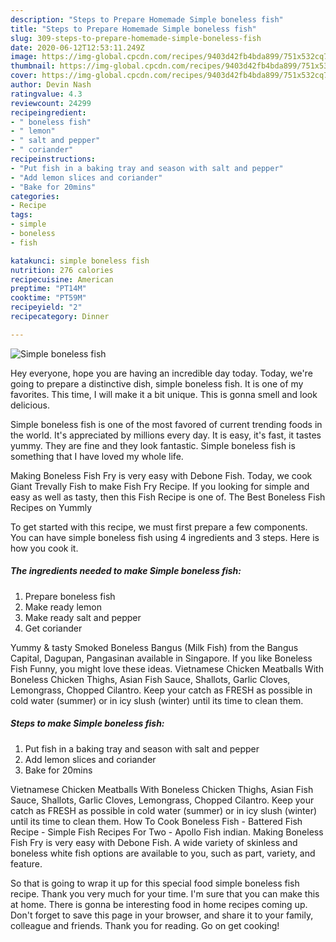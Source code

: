 ```yaml
---
description: "Steps to Prepare Homemade Simple boneless fish"
title: "Steps to Prepare Homemade Simple boneless fish"
slug: 309-steps-to-prepare-homemade-simple-boneless-fish
date: 2020-06-12T12:53:11.249Z
image: https://img-global.cpcdn.com/recipes/9403d42fb4bda899/751x532cq70/simple-boneless-fish-recipe-main-photo.jpg
thumbnail: https://img-global.cpcdn.com/recipes/9403d42fb4bda899/751x532cq70/simple-boneless-fish-recipe-main-photo.jpg
cover: https://img-global.cpcdn.com/recipes/9403d42fb4bda899/751x532cq70/simple-boneless-fish-recipe-main-photo.jpg
author: Devin Nash
ratingvalue: 4.3
reviewcount: 24299
recipeingredient:
- " boneless fish"
- " lemon"
- " salt and pepper"
- " coriander"
recipeinstructions:
- "Put fish in a baking tray and season with salt and pepper"
- "Add lemon slices and coriander"
- "Bake for 20mins"
categories:
- Recipe
tags:
- simple
- boneless
- fish

katakunci: simple boneless fish 
nutrition: 276 calories
recipecuisine: American
preptime: "PT14M"
cooktime: "PT59M"
recipeyield: "2"
recipecategory: Dinner

---
```



![Simple boneless fish](https://img-global.cpcdn.com/recipes/9403d42fb4bda899/751x532cq70/simple-boneless-fish-recipe-main-photo.jpg)

Hey everyone, hope you are having an incredible day today. Today, we're going to prepare a distinctive dish, simple boneless fish. It is one of my favorites. This time, I will make it a bit unique. This is gonna smell and look delicious.

Simple boneless fish is one of the most favored of current trending foods in the world. It's appreciated by millions every day. It is easy, it's fast, it tastes yummy. They are fine and they look fantastic. Simple boneless fish is something that I have loved my whole life.

Making Boneless Fish Fry is very easy with Debone Fish. Today, we cook Giant Trevally Fish to make Fish Fry Recipe. If you looking for simple and easy as well as tasty, then this Fish Recipe is one of. The Best Boneless Fish Recipes on Yummly


To get started with this recipe, we must first prepare a few components. You can have simple boneless fish using 4 ingredients and 3 steps. Here is how you cook it.

<!--inarticleads1-->

##### The ingredients needed to make Simple boneless fish:

1. Prepare  boneless fish
1. Make ready  lemon
1. Make ready  salt and pepper
1. Get  coriander


Yummy &amp; tasty Smoked Boneless Bangus (Milk Fish) from the Bangus Capital, Dagupan, Pangasinan available in Singapore. If you like Boneless Fish Funny, you might love these ideas. Vietnamese Chicken Meatballs With Boneless Chicken Thighs, Asian Fish Sauce, Shallots, Garlic Cloves, Lemongrass, Chopped Cilantro. Keep your catch as FRESH as possible in cold water (summer) or in icy slush (winter) until its time to clean them. 

<!--inarticleads2-->

##### Steps to make Simple boneless fish:

1. Put fish in a baking tray and season with salt and pepper
1. Add lemon slices and coriander
1. Bake for 20mins


Vietnamese Chicken Meatballs With Boneless Chicken Thighs, Asian Fish Sauce, Shallots, Garlic Cloves, Lemongrass, Chopped Cilantro. Keep your catch as FRESH as possible in cold water (summer) or in icy slush (winter) until its time to clean them. How To Cook Boneless Fish - Battered Fish Recipe - Simple Fish Recipes For Two - Apollo Fish indian. Making Boneless Fish Fry is very easy with Debone Fish. A wide variety of skinless and boneless white fish options are available to you, such as part, variety, and feature. 

So that is going to wrap it up for this special food simple boneless fish recipe. Thank you very much for your time. I'm sure that you can make this at home. There is gonna be interesting food in home recipes coming up. Don't forget to save this page in your browser, and share it to your family, colleague and friends. Thank you for reading. Go on get cooking!
